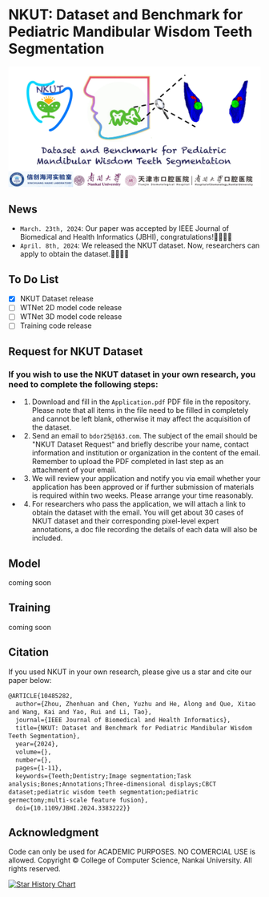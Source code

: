 # NKUT: Dataset and Benchmark for Pediatric Mandibular Wisdom Teeth Segmentation
![NKUT_logo](./logo.jpg)

## News
* `March. 23th, 2024`: Our paper was accepted by IEEE Journal of Biomedical and Health Informatics (JBHI), congratulations!🎉🎉🎉🎉<br />
* `April. 8th, 2024`: We released the NKUT dataset. Now, researchers can apply to obtain the dataset.🎉🎉🎉🎉<br />

## To Do List
- [X] NKUT Dataset release
- [ ] WTNet 2D model code release
- [ ] WTNet 3D model code release
- [ ] Training code release

## Request for NKUT Dataset
### If you wish to use the NKUT dataset in your own research, you need to complete the following steps:
* 1. Download and fill in the `Application.pdf` PDF file in the repository. Please note that all items in the file need to be filled in completely and cannot be left blank, otherwise it may affect the acquisition of the dataset.
* 2. Send an email to `bdor25@163.com`. The subject of the email should be "NKUT Dataset Request" and briefly describe your name, contact information and institution or organization in the content of the email. Remember to upload the PDF completed in last step as an attachment of your email.
* 3. We will review your application and notify you via email whether your application has been approved or if further submission of materials is required within two weeks. Please arrange your time reasonably.
* 4. For researchers who pass the application, we will attach a link to obtain the dataset with the email. You will get about 30 cases of NKUT dataset and their corresponding pixel-level expert annotations, a doc file recording the details of each data will also be included.
  
## Model
coming soon

## Training
coming soon

## Citation
If you used NKUT in your own research, please give us a star and cite our paper below:

    @ARTICLE{10485282,
      author={Zhou, Zhenhuan and Chen, Yuzhu and He, Along and Que, Xitao and Wang, Kai and Yao, Rui and Li, Tao},
      journal={IEEE Journal of Biomedical and Health Informatics}, 
      title={NKUT: Dataset and Benchmark for Pediatric Mandibular Wisdom Teeth Segmentation}, 
      year={2024},
      volume={},
      number={},
      pages={1-11},
      keywords={Teeth;Dentistry;Image segmentation;Task analysis;Bones;Annotations;Three-dimensional displays;CBCT dataset;pediatric wisdom teeth segmentation;pediatric germectomy;multi-scale feature fusion},
      doi={10.1109/JBHI.2024.3383222}}
      
## Acknowledgment
Code can only be used for ACADEMIC PURPOSES. NO COMERCIAL USE is allowed. Copyright © College of Computer Science, Nankai University. All rights reserved.


[![Star History Chart](https://api.star-history.com/svg?repos=nkicsl/NKUT&type=Date)](https://star-history.com/#nkicsl/NKUT&Date)
      
